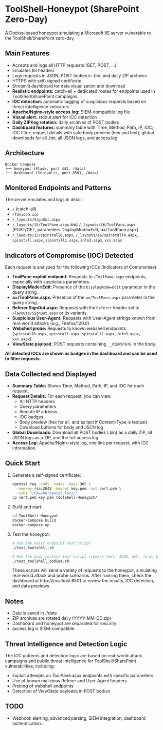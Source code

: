 # ToolShell-Honeypot (SharePoint Zero-Day)

A Docker-based honeypot simulating a Microsoft IIS server vulnerable to the ToolShell/SharePoint zero-day.

## Main Features
- Accepts and logs all HTTP requests (GET, POST, ...)
- Emulates IIS headers
- Logs requests in JSON, POST bodies in .bin, and daily ZIP archives
- HTTPS with self-signed certificate
- Streamlit dashboard for data visualization and download
- **Realistic endpoints:** catch-all + dedicated routes for endpoints used in ToolShell/SharePoint campaigns
- **IOC detection:** automatic tagging of suspicious requests based on threat intelligence indicators
- **Apache/Nginx-style access.log:** SIEM-compatible log file
- **Visual alert:** stdout alert for IOC detection
- **Daily ZIP/log rotation:** daily archives of POST bodies
- **Dashboard features:** summary table with Time, Method, Path, IP, IOC; IOC filter; request details with safe body preview (hex and text); global downloads for all .bin, all JSON logs, and access.log

## Architecture

```
Docker Compose
├── honeypot (Flask, port 443, /data)
└── dashboard (Streamlit, port 8501, /data)
```

## Monitored Endpoints and Patterns

The server emulates and logs in detail:
- `/` (catch-all)
- `/favicon.ico`
- `/_layouts/SignOut.aspx`
- `/_layouts/15/ToolPane.aspx` and `/_layouts/16/ToolPane.aspx` (POST/GET, parameters DisplayMode=Edit, a=/ToolPane.aspx)
- `/_layouts/15/spinstall0.aspx`, `/_layouts/16/spinstall0.aspx`, `spinstall.aspx`, `spinstall1.aspx`, `info3.aspx`, `xxx.aspx`

## Indicators of Compromise (IOC) Detected

Each request is analyzed for the following IOCs (Indicators of Compromise):

- **ToolPane exploit endpoint:** Requests to `/ToolPane.aspx` endpoints, especially with suspicious parameters.
- **DisplayMode=Edit:** Presence of the `DisplayMode=Edit` parameter in the query string.
- **a=/ToolPane.aspx:** Presence of the `a=/ToolPane.aspx` parameter in the query string.
- **Referer SignOut.aspx:** Requests with the `Referer` header set to `/layouts/SignOut.aspx` or its variants.
- **Suspicious User-Agent:** Requests with User-Agent strings known from real-world attacks (e.g., Firefox/120.0).
- **Webshell probe:** Requests to known webshell endpoints (`spinstall0.aspx`, `spinstall.aspx`, `spinstall1.aspx`, `info3.aspx`, `xxx.aspx`).
- **ViewState payload:** POST requests containing `__VIEWSTATE` in the body.

**All detected IOCs are shown as badges in the dashboard and can be used to filter requests.**

## Data Collected and Displayed

- **Summary Table:** Shows Time, Method, Path, IP, and IOC for each request.
- **Request Details:** For each request, you can view:
  - All HTTP headers
  - Query parameters
  - Remote IP address
  - IOC badges
  - Body preview (hex for all, and as text if Content-Type is textual)
  - Download buttons for body and JSON log
- **Global Downloads:** Download all POST bodies (.bin) as a daily ZIP, all JSON logs as a ZIP, and the full access.log.
- **Access Log:** Apache/Nginx-style log, one line per request, with IOC information.

## Quick Start

1. Generate a self-signed certificate:
   ```bash
   openssl req -x509 -nodes -days 365 \
     -newkey rsa:2048 -keyout key.pem -out cert.pem \
     -subj "/CN=sharepoint.local"
   cp cert.pem key.pem ToolShell-Honeypot/
   ```
2. Build and start:
   ```bash
   cd ToolShell-Honeypot
   docker-compose build
   docker-compose up
   ```
3. Test the honeypot:
   ```bash
   # Run the basic endpoint test script
   ./test_toolshell.sh

   # Run the body content test script (covers text, JSON, XML, form, binary, and IOC cases)
   ./test_toolshell_bodies.sh
   ```
   These scripts will send a variety of requests to the honeypot, simulating real-world attack and probe scenarios. After running them, check the dashboard at http://localhost:8501 to review the results, IOC detection, and data previews.

## Notes
- Data is saved in ./data
- ZIP archives are rotated daily (YYYY-MM-DD.zip)
- Dashboard and honeypot are separated for security
- access.log is SIEM-compatible

## Threat Intelligence and Detection Logic

The IOC patterns and detection logic are based on real-world attack campaigns and public threat intelligence for ToolShell/SharePoint vulnerabilities, including:
- Exploit attempts on ToolPane.aspx endpoints with specific parameters
- Use of known malicious Referer and User-Agent headers
- Probing of webshell endpoints
- Detection of ViewState payloads in POST bodies

## TODO
- Webhook alerting, advanced parsing, SIEM integration, dashboard authentication... 